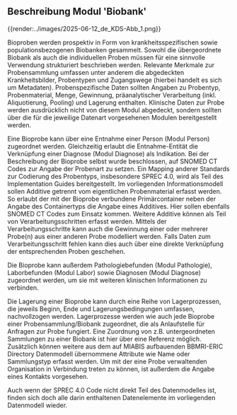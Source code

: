 ## Beschreibung Modul 'Biobank'

{{render:../images/2025-06-12_de_KDS-Abb_1.png}}

Bioproben werden prospektiv in Form von krankheitsspezifischen sowie populationsbezogenen Biobanken gesammelt. Sowohl die übergeordnete Biobank als auch die individuellen Proben müssen für eine sinnvolle Verwendung strukturiert beschrieben werden. Relevante Merkmale zur Probensammlung umfassen unter anderem die abgedeckten Krankheitsbilder, Probentypen und Zugangswege (hierbei handelt es sich um Metadaten). Probenspezifische Daten sollten Angaben zu Probentyp, Probenmaterial, Menge, Gewinnung, präanalytischer Verarbeitung (inkl. Aliquotierung, Pooling) und Lagerung enthalten. Klinische Daten zur Probe werden ausdrücklich nicht von diesem Modul abgedeckt, sondern sollten über die für die jeweilige Datenart vorgesehenen Modulen bereitgestellt werden.


Eine Bioprobe kann über eine Entnahme einer Person (Modul Person) zugeordnet werden. Gleichzeitig erlaubt die Entnahme-Entität die Verknüpfung einer Diagnose (Modul Diagnose) als Indikation. Bei der Beschreibung der Bioprobe selbst wurde beschlossen, auf SNOMED CT Codes zur Angabe der Probenart zu setzen. Ein Mapping anderer Standards zur Codierung des Probentyps, insbesondere SPREC 4.0, wird als Teil des Implementation Guides bereitgestellt. Im vorliegenden Informationsmodell sollen Additive getrennt vom eigentlichen Probenmaterial erfasst werden. So erlaubt der mit der Bioprobe verbundene Primärcontainer neben der Angabe des Containertyps die Angabe eines Additives. Hier sollen ebenfalls SNOMED CT Codes zum Einsatz kommen. Weitere Additive können als Teil von Verarbeitungsschritten erfasst werden. Mittels der Verarbeitungsschritte kann auch die Gewinnung einer oder mehrerer Probe(n) aus einer anderen Probe modelliert werden. Falls Daten zum Verarbeitungsschritt fehlen kann dies auch über eine direkte Verknüpfung der entsprechenden Proben geschehen.  

Die Bioprobe kann außerdem Pathologiebefunden (Modul Pathologie), Laborbefunden (Modul Labor) sowie Diagnosen (Modul Diagnose) zugeordnet werden, um sie mit weiteren klinischen Informationen zu verbinden. 

Die Lagerung einer Bioprobe kann durch eine Reihe von Lagerprozessen, die jeweils Beginn, Ende und Lagerungsbedingungen umfassen, nachvollzogen werden. Lagerprozesse werden wie auch jede Bioprobe einer Probensammlung/Biobank zugeordnet, die als Anlaufstelle für Anfragen zur Probe fungiert. Eine Zuordnung von z.B. untergeordneten Sammlungen zu einer Biobank ist hier über eine Referenz möglich. Zusätzlich können weitere aus dem auf MIABIS aufbauenden BBMRI-ERIC Directory Datenmodell übernommene Attribute wie Name oder Sammlungstyp erfasst werden. Um mit der eine Probe verwaltenden Organisation in Verbindung treten zu können, ist außerdem die Angabe eines Kontakts vorgesehen. 

Auch wenn der SPREC 4.0 Code nicht direkt Teil des Datenmodelles ist, finden sich doch alle darin enthaltenen Datenelemente im vorliegenden Datenmodell wieder. 
